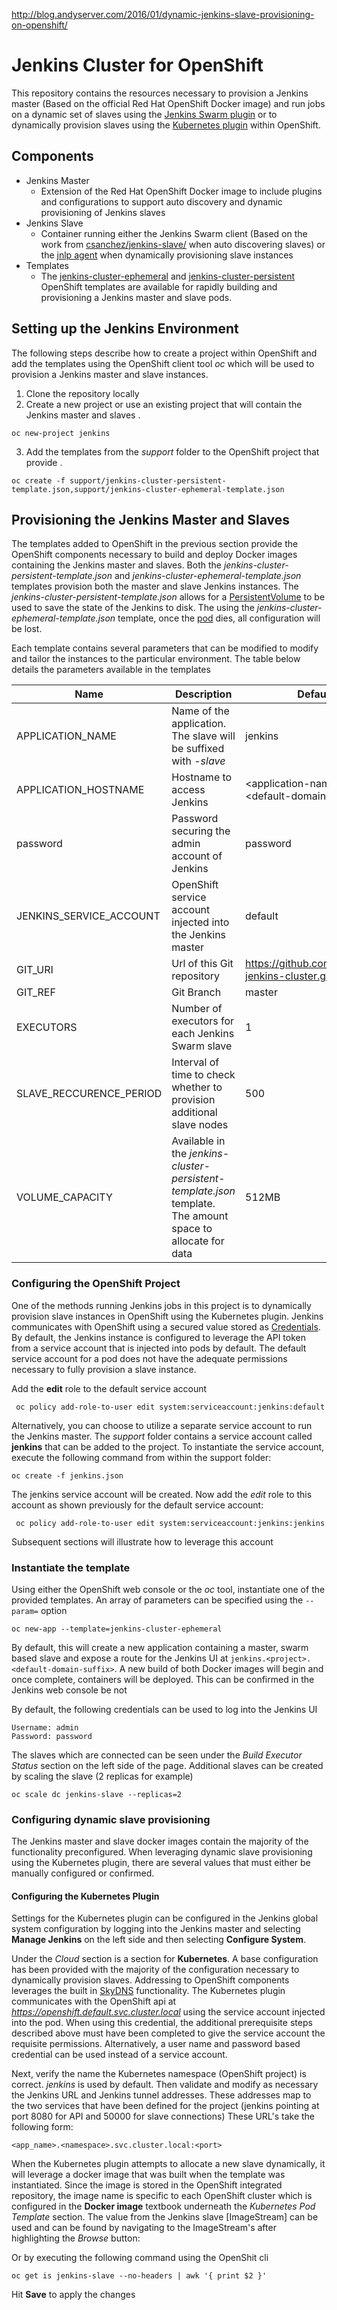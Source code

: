http://blog.andyserver.com/2016/01/dynamic-jenkins-slave-provisioning-on-openshift/


Jenkins Cluster for OpenShift
===============

This repository contains the resources necessary to provision a Jenkins master (Based on the official Red Hat OpenShift Docker image) and run jobs on a dynamic set of slaves using the [Jenkins Swarm plugin](https://wiki.jenkins-ci.org/display/JENKINS/Swarm+Plugin) or to dynamically provision slaves using the [Kubernetes plugin](https://wiki.jenkins-ci.org/display/JENKINS/Kubernetes+Plugin) within OpenShift. 

## Components

* Jenkins Master
	* Extension of the Red Hat OpenShift Docker image to include plugins and configurations to support auto discovery and dynamic provisioning of Jenkins slaves
* Jenkins Slave
	* Container running either the Jenkins Swarm client (Based on the work from [csanchez/jenkins-slave/](https://hub.docker.com/r/csanchez/jenkins-slave/) when auto discovering slaves) or the [jnlp agent](https://wiki.jenkins-ci.org/display/JENKINS/Distributed+builds) when dynamically provisioning slave instances 
* Templates
	* The [jenkins-cluster-ephemeral](jenkins-cluster-ephemeral-template.json) and [jenkins-cluster-persistent](jenkins-cluster-persistent-template.json) OpenShift templates are available for rapidly building and provisioning a Jenkins master and slave pods. 

	
## Setting up the Jenkins Environment

The following steps describe how to create a project within OpenShift and add the templates using the OpenShift client tool *oc* which will be used to provision a Jenkins master and slave instances. 

1. Clone the repository locally
2. Create a new project or use an existing project that will contain the Jenkins master and slaves
.
```
oc new-project jenkins
```

3. Add the templates from the *support* folder to the OpenShift project that provide 
.
```
oc create -f support/jenkins-cluster-persistent-template.json,support/jenkins-cluster-ephemeral-template.json
``` 


## Provisioning the Jenkins Master and Slaves

The templates added to OpenShift in the previous section provide the OpenShift components necessary to build and deploy Docker images containing the Jenkins master and slaves. Both the *jenkins-cluster-persistent-template.json* and *jenkins-cluster-ephemeral-template.json* templates provision both the master and slave Jenkins instances. The *jenkins-cluster-persistent-template.json* allows for a [PersistentVolume](https://docs.openshift.com/enterprise/3.1/dev_guide/persistent_volumes.html) to be used to save the state of the Jenkins to disk. The using the *jenkins-cluster-ephemeral-template.json* template, once the [pod](https://docs.openshift.com/enterprise/3.1/architecture/core_concepts/pods_and_services.html) dies, all configuration will be lost. 

Each template contains several parameters that can be modified to modify and tailor the instances to the particular environment. The table below details the parameters available in the templates

|Name|Description|Default Value|
|--------|---------------|------------------|
|APPLICATION_NAME|Name of the application. The slave will be suffixed with *-slave*|jenkins|
|APPLICATION_HOSTNAME|Hostname to access Jenkins|&lt;application-name&gt;.&lt;project&gt;.&lt;default-domain-suffix&gt;|
|password|Password securing the admin account of Jenkins|password|
|JENKINS_SERVICE_ACCOUNT|OpenShift service account injected into the Jenkins master|default|
|GIT_URI|Url of this Git repository|https://github.com/sabre1041/ose-jenkins-cluster.git|
|GIT_REF|Git Branch|master|
|EXECUTORS|Number of executors for each Jenkins Swarm slave|1|
|SLAVE_RECCURENCE_PERIOD|Interval of time to check whether to provision additional slave nodes|500|
|VOLUME_CAPACITY|Available in the *jenkins-cluster-persistent-template.json* template. The amount space to allocate for data|512MB|

### Configuring the OpenShift Project

One of the methods running Jenkins jobs in this project is to dynamically provision slave instances in OpenShift using the Kubernetes plugin. Jenkins communicates with OpenShift using a secured value stored as [Credentials](https://wiki.jenkins-ci.org/display/JENKINS/Credentials+Plugin). By default, the Jenkins instance is configured to leverage the API token from a service account that is injected into pods by default. The default service account for a pod does not have the adequate permissions necessary to fully provision a slave instance. 

Add the **edit** role to the default service account

     oc policy add-role-to-user edit system:serviceaccount:jenkins:default

Alternatively, you can choose to utilize a separate service account to run the Jenkins master. The *support* folder contains a service account called **jenkins** that can be added to the project. To instantiate the service account, execute the following command from within the support folder:

    oc create -f jenkins.json
   
The jenkins service account will be created. Now add the *edit* role to this account as shown previously for the default service account:

     oc policy add-role-to-user edit system:serviceaccount:jenkins:jenkins

Subsequent sections will illustrate how to leverage this account


### Instantiate the template

Using either the OpenShift web console or the *oc* tool, instantiate one of the provided templates. An array of parameters can be specified using the `--param=` option

```
oc new-app --template=jenkins-cluster-ephemeral
```

By default, this will create a new application containing a master,  swarm based slave and expose a route for the Jenkins UI at `jenkins.<project>.<default-domain-suffix>`. A new build of both Docker images will begin and once complete, containers will be deployed. This can be confirmed in the Jenkins web console be not

By default, the following credentials can be used to log into the Jenkins UI

```
Username: admin
Password: password
```

The slaves which are connected can be seen under the *Build Executor Status* section on the left side of the page. Additional slaves can be created by scaling the slave (2 replicas for example)

```
oc scale dc jenkins-slave --replicas=2
```

### Configuring dynamic slave provisioning

The Jenkins master and slave docker images contain the majority of the functionality preconfigured. When leveraging dynamic slave provisioning using the Kubernetes plugin, there are several values that must either be manually configured or confirmed. 

#### Configuring the Kubernetes Plugin

Settings for the Kubernetes plugin can be configured in the Jenkins global system configuration by logging into the Jenkins master and selecting **Manage Jenkins** on the left side and then selecting **Configure System**.

Under the *Cloud* section is a section for **Kubernetes**. A base configuration has been provided with the majority of the configuration necessary to dynamically provision slaves. Addressing to OpenShift components leverages the built in [SkyDNS](https://docs.openshift.com/enterprise/3.1/architecture/additional_concepts/networking.html#openshift-dns) functionality. The Kubernetes plugin communicates with the OpenShift api at *https://openshift.default.svc.cluster.local* using the service account injected into the pod. When using this credential, the additional prerequisite steps described above must have been completed to give the service account the requisite permissions. Alternatively, a user name and password based credential can be used instead of a service account. 

Next, verify the name the Kubernetes namespace (OpenShift project) is correct. *jenkins* is used by default. Then validate and modify as necessary the Jenkins URL and Jenkins tunnel addresses. These addresses map to the two services that have been defined for the project (jenkins pointing at port 8080 for API and 50000 for slave connections) These URL's take the following form:

    <app_name>.<namespace>.svc.cluster.local:<port>
    
When the Kubernetes plugin attempts to allocate a new slave dynamically, it will leverage a docker image that was built when the template was instantiated. Since the image is stored in the OpenShift integrated repository, the image name is specific to each OpenShift cluster which is configured in the **Docker image** textbook underneath the *Kubernetes Pod Template* section. The value from the Jenkins slave [ImageStream] can be used and can be found by navigating to the ImageStream's after highlighting the *Browse* button:


Or by executing the following command using the OpenShit cli

    oc get is jenkins-slave --no-headers | awk '{ print $2 }'
    
Hit **Save** to apply the changes


